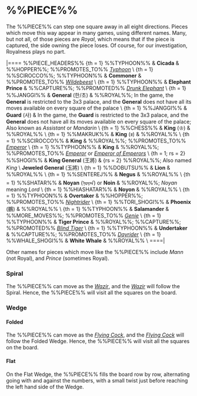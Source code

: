 # %%PIECE%%

The %%PIECE%% can step one square away in all eight directions.
Pieces which move this way appear in many games, using different names.
Many, but not all, of those pieces are *Royal*, which means that if
the piece is captured, the side owning the piece loses.
Of course, for our investigation, Royalness plays no part.

|====
%%PIECE_HEADERS%%
{th = 1} %%TYPHOON%%
       & **Cicada**
       & %%HOPPER%%; %%PROMOTES_TO%% [*Typhoon*](genie.html?piece=typoon) \\
{th = 1} %%SCIROCCO%%; %%TYPHOON%%
       & **Commoner**
       & %%PROMOTES_TO%% [*Wildebeest*](gnu.html?piece=wildebeest) \\
{th = 1} %%TYPHOON%%
       & **Elephant Prince**
       & %%CAPTURE%%; %%PROMOTED%% [*Drunk Elephant*](drunk_elephant.html) \\
{th = 1} %%JANGGI%%
       & **General** (&#xD55C;/&#xCD08;)
       & %%ROYAL%%;
         In the game, the **General** is restricted to the 3x3 palace,
         and the **General** does not have all its moves available 
         on every square of the palace \\
{th = 1} %%JANGGI%%
       & **Guard** (&#xC0AC;)
       & In the game, the **Guard** is restricted to the 3x3 palace,
         and the **General** does not have all its moves available 
         on every square of the palace; Also known as *Assistant* or
         *Mandarin* \\
{th = 1} %%CHESS%%
       & **King** (&#x2654;)
       & %%ROYAL%% \\
{th = 1} %%MAKRUK%%
       & **King** (&#x0E02;)
       & %%ROYAL%% \\
{th = 1} %%SCIROCCO%%
       & **King**
       & %%ROYAL%%;
         %%PROMOTES_TO%% [*Emperor*](champion.html?piece=emperor_scirocco) \\
{th = 1} %%TYPHOON%%
       & **King**
       & %%ROYAL%%;
         %%PROMOTES_TO%% [*Emperor*](emperor_typhoon.html) or
                         [*Emperor of Emperors*](emperor_of_emperors.html) \\
{th = 1; rs = 2} %%SHOGI%%
       & **King General** (&#x738b;&#x5c07;) 
       & {rs = 2} %%ROYAL%%; Also named *King* \\
         **Jeweled General** (&#x7389;&#x5c07;) \\
{th = 1} %%DOBUTSU%%
       & **Lion**
       & %%ROYAL%% \\
{th = 1} %%SENTEREJ%%
       & **Negus**
       & %%ROYAL%% \\
{th = 1} %%SHATAR%%
       & **Noyan** (<span class =
       "mongolian">&#x1828;&#x1823;&#x1836;&#x1820;&#x1828;</span>) or **Noin**
       & %%ROYAL%%; *Noyan* meaning *Lord* \\
{th = 1} %%HIASHATAR%%
       & **Noyon** 
       & %%ROYAL%% \\
{th = 1} %%TYPHOON%%
       & **Overtaker**
       & %%HOPPER%%; %%PROMOTES_TO%% [*Nightrider*](knightrider.html) \\
{th = 1} %%TORI_SHOGI%%
       & **Phoenix** (&#x9d6c;)
       & %%ROYAL%% \\
{th = 1} %%TYPHOON%%
       & **Salamander**
       & %%MORE_MOVES%%; %%PROMOTES_TO%% [*Genie*](genie.html) \\
{th = 1} %%TYPHOON%%
       & **Tiger Prince**
       & %%ROYAL%%; %%CAPTURE%%;
         %%PROMOTED%% [*Blind Tiger*](blind_tiger.html) \\
{th = 1} %%TYPHOON%%
       & **Undertaker**
       & %%CAPTURE%%; %%PROMOTES_TO%% [*Dayrider*](dayrider.html) \\
{th = 1} %%WHALE_SHOGI%%
       & **White Whale**
       & %%ROYAL%% \\
====|

Other names for pieces which move like the %%PIECE%%
include *Mann* (not Royal), and *Prince* (sometimes Royal). 

### Spiral

The %%PIECE%% can move as the [*Wazir*](wazir.html), and the
[*Wazir*](wazir.html)
will follow the Spiral. Hence, the %%PIECE%% will visit all the squares on
the board.

### Wedge

#### Folded

The %%PIECE%% can move as the [*Flying Cock*](flying_cock.html),
and the [*Flying Cock*](flying_cock.html)
will follow the Folded Wedge. Hence, the %%PIECE%% will visit all the squares on
the board.

#### Flat

On the Flat Wedge, the %%PIECE%% fills the board row by row, alternating going
with and against the numbers, with a small twist just before reaching
the left hand side of the Wedge.
